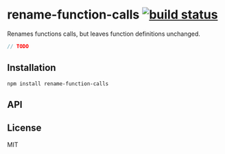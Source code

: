 # rename-function-calls [![build status](https://secure.travis-ci.org/thlorenz/rename-function-calls.png)](http://travis-ci.org/thlorenz/rename-function-calls)

Renames functions calls, but leaves function definitions unchanged.

```js
// TODO
```

## Installation

    npm install rename-function-calls

## API


## License

MIT
